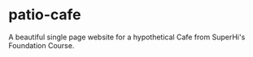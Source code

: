 # patio-cafe
A beautiful single page website for a hypothetical Cafe from SuperHi's Foundation Course.

